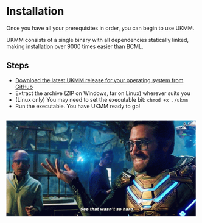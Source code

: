 # Installation

Once you have all your prerequisites in order, you can begin to use UKMM.

UKMM consists of a single binary with all dependencies statically linked, making
installation over 9000 times easier than BCML.

## Steps

- [Download the latest UKMM release for your operating system from
  GitHub](https://github.com/NiceneNerd/ukmm/releases/latest)
- Extract the archive (ZIP on Windows, tar on Linux) wherever suits you
- (Linux only) You may need to set the executable bit: `chmod +x ./ukmm`
- Run the executable. You have UKMM ready to go!

## 

![See, that wasn't so hard!](../images/that-wasnt-so-hard.gif)